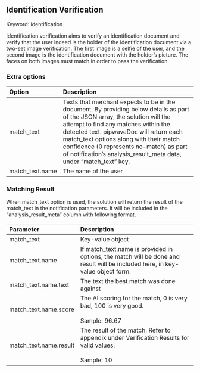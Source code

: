 ## Identification Verification

Keyword: identification

Identification verification aims to verify an identification document and verify that the user indeed is the holder of the identification document via a two-set image verification. The first image is a selfie of the user, and the second image is the identification document with the holder’s picture. The faces on both images must match in order to pass the verification.

### Extra options

| Option | Description |
| :--- | :--- |
| match\_text | Texts that merchant expects to be in the document. By providing below details as part of the JSON array, the solution will the attempt to find any matches within the detected text. pipwaveDoc will return each match\_text options along with their match confidence \(0 represents no-match\) as part of notification’s analysis\_result\_meta data, under “match\_text” key. |
| match\_text.name | The name of the user |

### Matching Result

When match\_text option is used, the solution will return the result of the match\_text in the notification parameters. It will be included in the “analysis\_result\_meta” column with following format.

| Parameter | Description |
| :--- | :--- |
| match\_text | Key-value object |
| match\_text.name | If match\_text.name is provided in options, the match will be done and result will be included here, in key-value object form. |
| match\_text.name.text | The text the best match was done against |
| match\_text.name.score | The AI scoring for the match, 0 is very bad, 100 is very good. <br><br>Sample: 96.67 |
| match\_text.name.result | The result of the match. Refer to appendix under Verification Results for valid values. <br><br>Sample: 10 |




